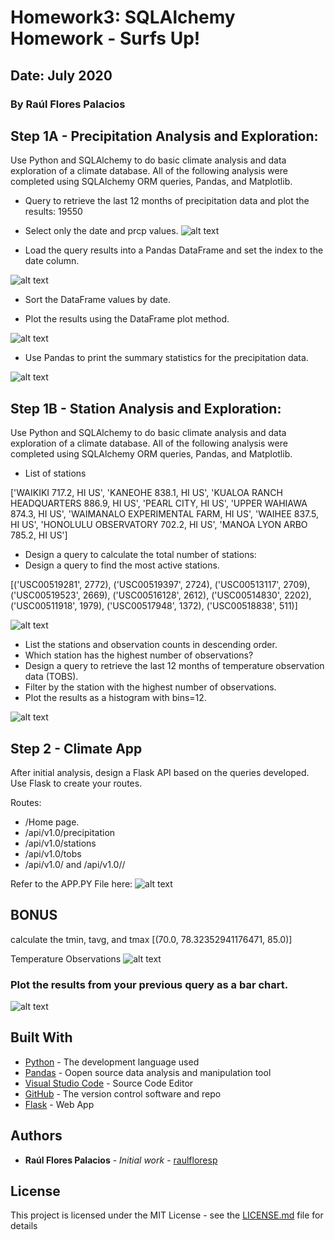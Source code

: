 # Homework3: SQLAlchemy Homework - Surfs Up!
## Date: July 2020
### By Raúl Flores Palacios


## Step 1A - Precipitation Analysis and Exploration: 
Use Python and SQLAlchemy to do basic climate analysis and data exploration of a climate database. All of the following analysis were completed using SQLAlchemy ORM queries, Pandas, and Matplotlib.

* Query to retrieve the last 12 months of precipitation data and plot the results: 19550


* Select only the date and prcp values.
![alt text](https://github.com/raulfloresp/databootcamp/blob/master/sqlalchemy-challenge/images/Plot00.jpg?raw=true)


* Load the query results into a Pandas DataFrame and set the index to the date column.

![alt text](https://github.com/raulfloresp/databootcamp/blob/master/sqlalchemy-challenge/images/Plot_Pandas.jpg?raw=true)


* Sort the DataFrame values by date.

* Plot the results using the DataFrame plot method.

![alt text](https://github.com/raulfloresp/databootcamp/blob/master/sqlalchemy-challenge/images/Plot01.png?raw=true)


* Use Pandas to print the summary statistics for the precipitation data.

![alt text](https://github.com/raulfloresp/databootcamp/blob/master/sqlalchemy-challenge/images/Statistics.jpg?raw=true)


## Step 1B - Station Analysis and Exploration: 
Use Python and SQLAlchemy to do basic climate analysis and data exploration of a climate database. All of the following analysis were completed using SQLAlchemy ORM queries, Pandas, and Matplotlib.

* List of stations

['WAIKIKI 717.2, HI US',
 'KANEOHE 838.1, HI US',
 'KUALOA RANCH HEADQUARTERS 886.9, HI US',
 'PEARL CITY, HI US',
 'UPPER WAHIAWA 874.3, HI US',
 'WAIMANALO EXPERIMENTAL FARM, HI US',
 'WAIHEE 837.5, HI US',
 'HONOLULU OBSERVATORY 702.2, HI US',
 'MANOA LYON ARBO 785.2, HI US']


* Design a query to calculate the total number of stations: 
* Design a query to find the most active stations.

[('USC00519281', 2772),
 ('USC00519397', 2724),
 ('USC00513117', 2709),
 ('USC00519523', 2669),
 ('USC00516128', 2612),
 ('USC00514830', 2202),
 ('USC00511918', 1979),
 ('USC00517948', 1372),
 ('USC00518838', 511)]

![alt text](https://github.com/raulfloresp/databootcamp/blob/master/sqlalchemy-challenge/images/Active%20stations.jpg?raw=true)


* List the stations and observation counts in descending order.
* Which station has the highest number of observations?
* Design a query to retrieve the last 12 months of temperature observation data (TOBS).
* Filter by the station with the highest number of observations.
* Plot the results as a histogram with bins=12.

![alt text](https://github.com/raulfloresp/databootcamp/blob/master/sqlalchemy-challenge/images/Plot02.png?raw=true)


## Step 2 - Climate App
After initial analysis, design a Flask API based on the queries developed.
Use Flask to create your routes.

Routes:
* /Home page.
* /api/v1.0/precipitation
* /api/v1.0/stations
* /api/v1.0/tobs
* /api/v1.0/<start> and /api/v1.0/<start>/<end>

Refer to the APP.PY File here: 
![alt text](https://github.com/raulfloresp/databootcamp/blob/master/Project01/Images/Tourism_Economy.png?raw=true)


## BONUS
calculate the tmin, tavg, and tmax 
[(70.0, 78.32352941176471, 85.0)]

Temperature Observations
![alt text](https://github.com/raulfloresp/databootcamp/blob/master/sqlalchemy-challenge/images/Temperature%20Observations.jpg?raw=true)


### Plot the results from your previous query as a bar chart. 
![alt text](https://github.com/raulfloresp/databootcamp/blob/master/sqlalchemy-challenge/images/Plot%20Bar.png?raw=true)


## Built With

* [Python](https://www.python.org/) - The development language used
* [Pandas](https://pandas.pydata.org/) - Oopen source data analysis and manipulation tool
* [Visual Studio Code](https://code.visualstudio.com/) - Source Code Editor
* [GitHub](https://github.com/) - The version control software and repo
* [Flask](https://flask.palletsprojects.com/en/1.1.x/) - Web App


## Authors

* **Raúl Flores Palacios** - *Initial work* - [raulfloresp](https://github.com/raulfloresp/databootcamp)


## License
This project is licensed under the MIT License - see the [LICENSE.md](LICENSE.md) file for details
